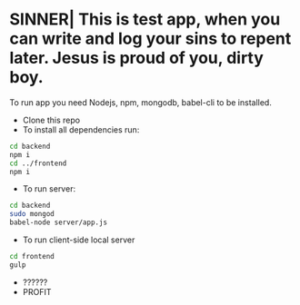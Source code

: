 # SINNER| This is test app, when you can write and log your sins to repent later. Jesus is proud of you, dirty boy.

To run app you need Nodejs, npm, mongodb, babel-cli to be installed.

- Clone this repo
- To install all dependencies run:
```sh
cd backend
npm i
cd ../frontend
npm i
```
- To run server:
```sh
cd backend
sudo mongod
babel-node server/app.js
```
- To run client-side local server
```sh
cd frontend
gulp
```
- ??????
- PROFIT
